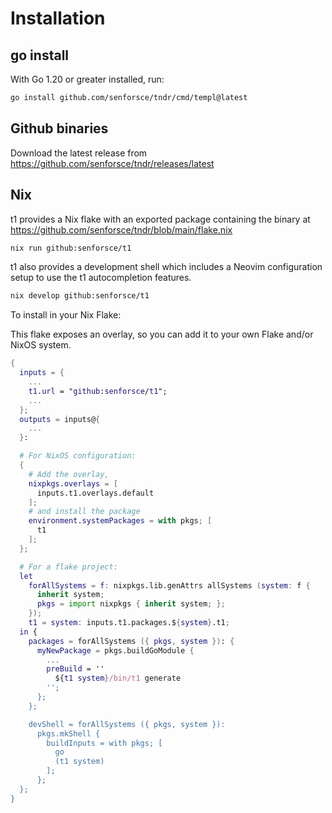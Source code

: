 # Installation

## go install

With Go 1.20 or greater installed, run:

```sh
go install github.com/senforsce/tndr/cmd/templ@latest
```

## Github binaries

Download the latest release from https://github.com/senforsce/tndr/releases/latest

## Nix

t1 provides a Nix flake with an exported package containing the binary at https://github.com/senforsce/tndr/blob/main/flake.nix

```sh
nix run github:senforsce/t1
```

t1 also provides a development shell which includes a Neovim configuration setup to use the t1 autocompletion features.

```sh
nix develop github:senforsce/t1
```

To install in your Nix Flake:

This flake exposes an overlay, so you can add it to your own Flake and/or NixOS system.

```nix
{
  inputs = {
    ...
    t1.url = "github:senforsce/t1";
    ...
  };
  outputs = inputs@{
    ...
  }:

  # For NixOS configuration:
  {
    # Add the overlay,
    nixpkgs.overlays = [
      inputs.t1.overlays.default
    ];
    # and install the package
    environment.systemPackages = with pkgs; [
      t1
    ];
  };

  # For a flake project:
  let
    forAllSystems = f: nixpkgs.lib.genAttrs allSystems (system: f {
      inherit system;
      pkgs = import nixpkgs { inherit system; };
    });
    t1 = system: inputs.t1.packages.${system}.t1;
  in {
    packages = forAllSystems ({ pkgs, system }): {
      myNewPackage = pkgs.buildGoModule {
        ...
        preBuild = ''
          ${t1 system}/bin/t1 generate
        '';
      };
    };

    devShell = forAllSystems ({ pkgs, system }):
      pkgs.mkShell {
        buildInputs = with pkgs; [
          go
          (t1 system)
        ];
      };
  };
}
```
